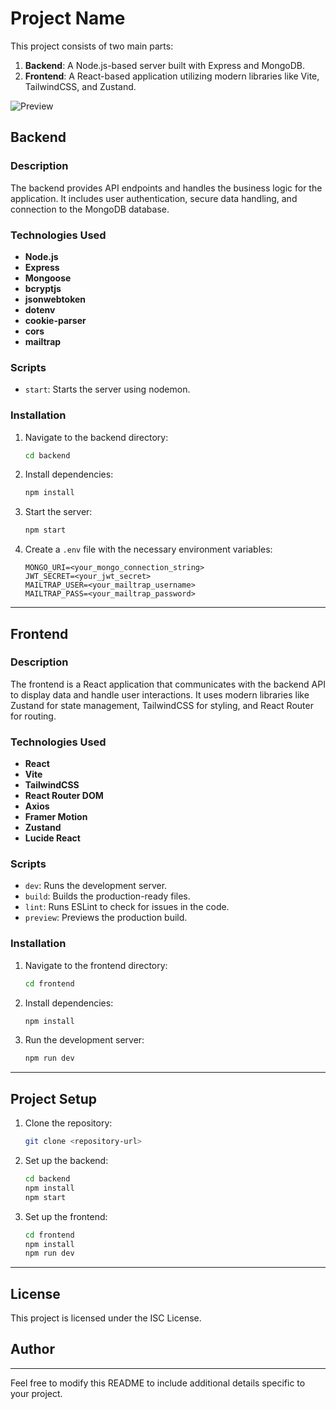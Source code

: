 # Project Name

This project consists of two main parts:
1. **Backend**: A Node.js-based server built with Express and MongoDB.
2. **Frontend**: A React-based application utilizing modern libraries like Vite, TailwindCSS, and Zustand.

![Preview](frontend/public/src/Readme.png)

## Backend

### Description
The backend provides API endpoints and handles the business logic for the application. It includes user authentication, secure data handling, and connection to the MongoDB database.

### Technologies Used
- **Node.js**
- **Express**
- **Mongoose**
- **bcryptjs**
- **jsonwebtoken**
- **dotenv**
- **cookie-parser**
- **cors**
- **mailtrap**

### Scripts
- `start`: Starts the server using nodemon.

### Installation
1. Navigate to the backend directory:
   ```bash
   cd backend
   ```
2. Install dependencies:
   ```bash
   npm install
   ```
3. Start the server:
   ```bash
   npm start
   ```
4. Create a `.env` file with the necessary environment variables:
   ```plaintext
   MONGO_URI=<your_mongo_connection_string>
   JWT_SECRET=<your_jwt_secret>
   MAILTRAP_USER=<your_mailtrap_username>
   MAILTRAP_PASS=<your_mailtrap_password>
   ```

---

## Frontend

### Description
The frontend is a React application that communicates with the backend API to display data and handle user interactions. It uses modern libraries like Zustand for state management, TailwindCSS for styling, and React Router for routing.

### Technologies Used
- **React**
- **Vite**
- **TailwindCSS**
- **React Router DOM**
- **Axios**
- **Framer Motion**
- **Zustand**
- **Lucide React**

### Scripts
- `dev`: Runs the development server.
- `build`: Builds the production-ready files.
- `lint`: Runs ESLint to check for issues in the code.
- `preview`: Previews the production build.

### Installation
1. Navigate to the frontend directory:
   ```bash
   cd frontend
   ```
2. Install dependencies:
   ```bash
   npm install
   ```
3. Run the development server:
   ```bash
   npm run dev
   ```

---

## Project Setup

1. Clone the repository:
   ```bash
   git clone <repository-url>
   ```
2. Set up the backend:
   ```bash
   cd backend
   npm install
   npm start
   ```
3. Set up the frontend:
   ```bash
   cd frontend
   npm install
   npm run dev
   ```

---

## License
This project is licensed under the ISC License.

## Author
<Your Name>

---

Feel free to modify this README to include additional details specific to your project.
